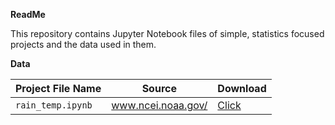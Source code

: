 **ReadMe**

This repository contains Jupyter Notebook files of simple, statistics focused projects and the data used in them.

**Data**

| Project File Name  | Source | Download |
| ------------- | ------------- |-------------|
| `rain_temp.ipynb`  | www.ncei.noaa.gov/  |[Click](https://www.ncei.noaa.gov/access/services/data/v1?dataset=daily-summaries&stations=USC00457180,USC00390043&startDate=2010-01-01&endDate=2020-12-31&dataTypes=PRCP,TMAX,TMIN&format=json&units=metric&includeStationName=true&includeStationLocation=true)|
 
